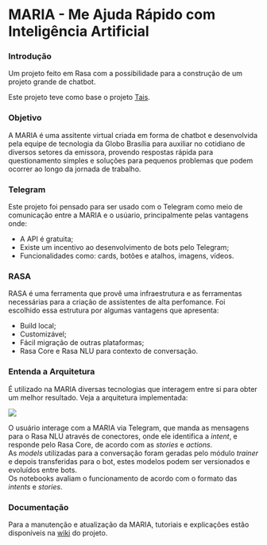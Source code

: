 # MARIA - Me Ajuda Rápido com Inteligência Artificial

### Introdução

Um projeto feito em Rasa com a possibilidade para a construção de um projeto grande de chatbot.

Este projeto teve como base o projeto [Tais](http://github.com/lappis-unb/tais).

### Objetivo

A MARIA é uma assitente virtual criada em forma de chatbot e desenvolvida pela equipe de tecnologia da Globo Brasília para auxiliar no cotidiano de diversos setores da emissora, 
provendo respostas rápida para questionamento simples e soluções para pequenos problemas que podem ocorrer ao longo da jornada de trabalho.

### Telegram

Este projeto foi pensado para ser usado com o Telegram como meio de comunicação entre a MARIA e o usúario, principalmente pelas vantagens onde:
*  A API é gratuita;
*  Existe um incentivo ao desenvolvimento de bots pelo Telegram;
*  Funcionalidades como: cards, botões e atalhos, imagens, vídeos.

### RASA

RASA é uma ferramenta que provê uma infraestrutura e as ferramentas necessárias para a criação de assistentes de alta perfomance. 
Foi escolhido essa estrutura por algumas vantagens que apresenta:
*  Build local;
*  Customizável;
*  Fácil migração de outras plataformas;
*  Rasa Core e Rasa NLU para contexto de conversação.


### Entenda a Arquitetura

É utilizado na MARIA diversas tecnologias que interagem entre si para obter um melhor resultado. Veja a arquitetura implementada:

![](https://imgur.com/uIbRfVP)

O usuário interage com a MARIA via Telegram, que manda as mensagens para o Rasa NLU através de
conectores, onde ele identifica a *intent*, e responde pelo Rasa Core, de acordo com as *stories* e *actions*.  
As *models* utilizadas para a conversação foram geradas pelo módulo *trainer* e depois transferidas para o bot, estes
modelos podem ser versionados e evoluídos entre bots.  
Os notebooks avaliam o funcionamento de acordo com o formato das *intents* e *stories*.


### Documentação

Para a manutenção e atualização da MARIA, tutoriais e explicações estão disponíveis na [wiki](https://gitlab.com/francocamila/maria_globo/-/wikis/home) do projeto.